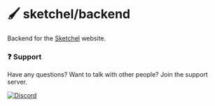 # 🖌️ sketchel/backend
Backend for the [Sketchel](https://sketchel.com) website.

### ❓ Support  
Have any questions? Want to talk with other people? Join the support server.

[![Discord](https://discordapp.com/api/guilds/790676368290611210/widget.png?style=banner3)](https://discord.com/invite/WTJeh8eCVD)
